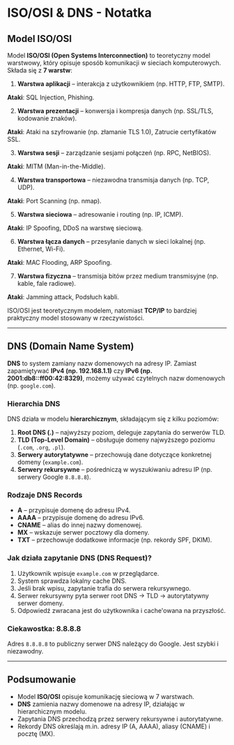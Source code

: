 # ISO/OSI & DNS - Notatka

## Model ISO/OSI

Model **ISO/OSI (Open Systems Interconnection)** to teoretyczny model warstwowy, który opisuje sposób komunikacji w sieciach komputerowych. Składa się z **7 warstw**:

1. **Warstwa aplikacji** – interakcja z użytkownikiem (np. HTTP, FTP, SMTP).

**Ataki**: SQL Injection, Phishing.

2. **Warstwa prezentacji** – konwersja i kompresja danych (np. SSL/TLS, kodowanie znaków).

**Ataki**: Ataki na szyfrowanie (np. złamanie TLS 1.0), Zatrucie certyfikatów SSL.

3. **Warstwa sesji** – zarządzanie sesjami połączeń (np. RPC, NetBIOS).

**Ataki**: MITM (Man-in-the-Middle).

4. **Warstwa transportowa** – niezawodna transmisja danych (np. TCP, UDP).

**Ataki**: Port Scanning (np. nmap).

5. **Warstwa sieciowa** – adresowanie i routing (np. IP, ICMP).

**Ataki**: IP Spoofing, DDoS na warstwę sieciową.

6. **Warstwa łącza danych** – przesyłanie danych w sieci lokalnej (np. Ethernet, Wi-Fi).

**Ataki**: MAC Flooding, ARP Spoofing.

7. **Warstwa fizyczna** – transmisja bitów przez medium transmisyjne (np. kable, fale radiowe).

**Ataki**: Jamming attack, Podsłuch kabli.

ISO/OSI jest teoretycznym modelem, natomiast **TCP/IP** to bardziej praktyczny model stosowany w rzeczywistości.

---

## DNS (Domain Name System)

**DNS** to system zamiany nazw domenowych na adresy IP. Zamiast zapamiętywać **IPv4 (np. 192.168.1.1)** czy **IPv6 (np. 2001:db8::ff00:42:8329)**, możemy używać czytelnych nazw domenowych (np. `google.com`).

### **Hierarchia DNS**
DNS działa w modelu **hierarchicznym**, składającym się z kilku poziomów:

1. **Root DNS (.)** – najwyższy poziom, deleguje zapytania do serwerów TLD.
2. **TLD (Top-Level Domain)** – obsługuje domeny najwyższego poziomu (`.com`, `.org`, `.pl`).
3. **Serwery autorytatywne** – przechowują dane dotyczące konkretnej domeny (`example.com`).
4. **Serwery rekursywne** – pośredniczą w wyszukiwaniu adresu IP (np. serwery Google `8.8.8.8`).

### **Rodzaje DNS Records**
- **A** – przypisuje domenę do adresu IPv4.
- **AAAA** – przypisuje domenę do adresu IPv6.
- **CNAME** – alias do innej nazwy domenowej.
- **MX** – wskazuje serwer pocztowy dla domeny.
- **TXT** – przechowuje dodatkowe informacje (np. rekordy SPF, DKIM).

### **Jak działa zapytanie DNS (DNS Request)?**
1. Użytkownik wpisuje `example.com` w przeglądarce.
2. System sprawdza lokalny cache DNS.
3. Jeśli brak wpisu, zapytanie trafia do serwera rekursywnego.
4. Serwer rekursywny pyta serwer root DNS → TLD → autorytatywny serwer domeny.
5. Odpowiedź zwracana jest do użytkownika i cache'owana na przyszłość.

### **Ciekawostka: 8.8.8.8**
Adres `8.8.8.8` to publiczny serwer DNS należący do Google. Jest szybki i niezawodny.

---

## Podsumowanie
- Model **ISO/OSI** opisuje komunikację sieciową w 7 warstwach.
- **DNS** zamienia nazwy domenowe na adresy IP, działając w hierarchicznym modelu.
- Zapytania DNS przechodzą przez serwery rekursywne i autorytatywne.
- Rekordy DNS określają m.in. adresy IP (A, AAAA), aliasy (CNAME) i pocztę (MX).
